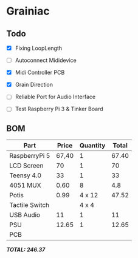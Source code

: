 # Grainiac

## Todo
- [X] Fixing LoopLength
- [ ] Autoconnect Mididevice
- [X] Midi Controller PCB
- [X] Grain Direction
- [ ] Reliable Port for Audio Interface
- [ ] Test Raspberry Pi 3 & Tinker Board


## BOM
| Part          | Price | Quantity | Total |
| ------------- | ----- | -------- | ----  |
| RaspberryPi 5 | 67,40 | 1        | 67.40 |
| LCD Screen    | 70    | 1        | 70    |
| Teensy 4.0    | 33    | 1        | 33    |
| 4051 MUX      | 0.60  | 8        | 4.8   |
| Potis         | 0.99  | 4 x 12   | 47.52 |
| Tactile Switch|       | 4 x 4    |       |
| USB Audio     | 11    | 1        | 11    |
| PSU           | 12.65 | 1        | 12.65 | 
| PCB           |       |          |       |

***TOTAL: 246.37***
